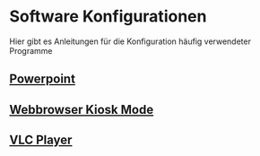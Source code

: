 # Software Konfigurationen

Hier gibt es Anleitungen für die Konfiguration häufig verwendeter Programme

## [Powerpoint](Powerpoint/README.md)

## [Webbrowser Kiosk Mode](Webbrowser/README.md)

## [VLC Player](VLC/README.md)
